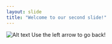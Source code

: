 ```yaml
---
layout: slide
title: "Welcome to our second slide!"
---
```

![Alt text](https://assets.digitalocean.com/articles/alligator/boo.svg "a title")
Use the left arrow to go back!
